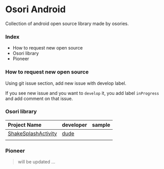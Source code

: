 # Osori Android
Collection of android open source library made by osories.

### Index
* How to request new open source
* Osori library
* Pioneer

### How to request new open source

Using git issue section, add new issue with develop label. 

If you see new issue and you want to `develop` it, you add label `inProgress` and add comment on that issue.

### Osori library
|Project Name|developer|sample| 
|:--- |:---- |:----:|
|[ShakeSplashActivity](https://github.com/clucle/ShakeSplashActivity.git)|[dude](https://github.com/clucle)|      |
|     |      |      | 

### Pioneer
> will be updated ...

